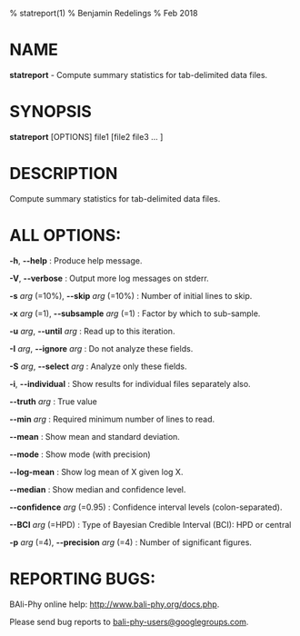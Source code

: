 % statreport(1)
% Benjamin Redelings
% Feb 2018

# NAME

**statreport** - Compute summary statistics for tab-delimited data files.

# SYNOPSIS

**statreport** [OPTIONS] file1 [file2 file3 ... ]

# DESCRIPTION

Compute summary statistics for tab-delimited data files.

# ALL OPTIONS:
**-h**, **--help**
: Produce help message.

**-V**, **--verbose**
: Output more log messages on stderr.

**-s** _arg_ (=10%), **--skip** _arg_ (=10%)
: Number of initial lines to skip.

**-x** _arg_ (=1), **--subsample** _arg_ (=1)
: Factor by which to sub-sample.

**-u** _arg_, **--until** _arg_
: Read up to this iteration.

**-I** _arg_, **--ignore** _arg_
: Do not analyze these fields.

**-S** _arg_, **--select** _arg_
: Analyze only these fields.

**-i**, **--individual**
: Show results for individual files separately also.

**--truth** _arg_
: True value

**--min** _arg_
: Required minimum number of lines to read.

**--mean**
: Show mean and standard deviation.

**--mode**
: Show mode (with precision)

**--log-mean**
: Show log mean of X given log X.

**--median**
: Show median and confidence level.

**--confidence** _arg_ (=0.95)
: Confidence interval levels (colon-separated).

**--BCI** _arg_ (=HPD)
: Type of Bayesian Credible Interval (BCI): HPD or central

**-p** _arg_ (=4), **--precision** _arg_ (=4)
: Number of significant figures.


# REPORTING BUGS:
 BAli-Phy online help: <http://www.bali-phy.org/docs.php>.

Please send bug reports to <bali-phy-users@googlegroups.com>.

